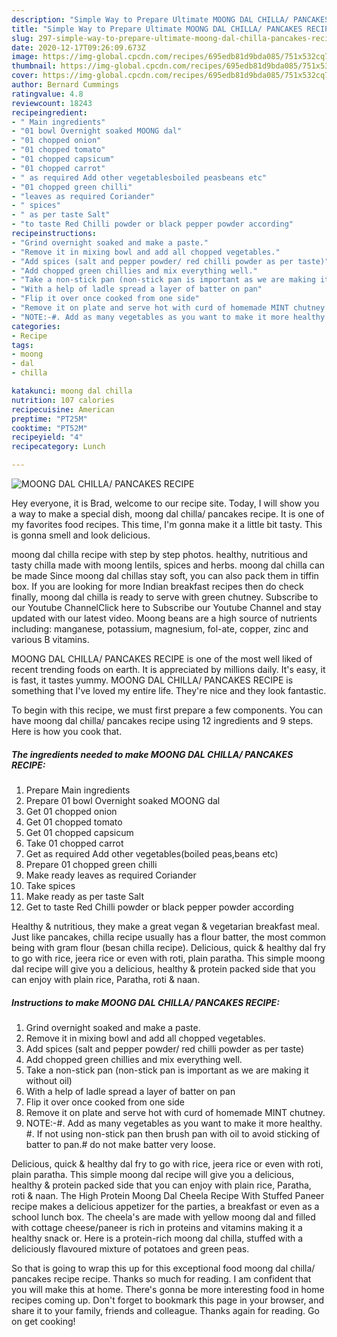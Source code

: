 ```yaml
---
description: "Simple Way to Prepare Ultimate MOONG DAL CHILLA/ PANCAKES RECIPE"
title: "Simple Way to Prepare Ultimate MOONG DAL CHILLA/ PANCAKES RECIPE"
slug: 297-simple-way-to-prepare-ultimate-moong-dal-chilla-pancakes-recipe
date: 2020-12-17T09:26:09.673Z
image: https://img-global.cpcdn.com/recipes/695edb81d9bda085/751x532cq70/moong-dal-chilla-pancakes-recipe-recipe-main-photo.jpg
thumbnail: https://img-global.cpcdn.com/recipes/695edb81d9bda085/751x532cq70/moong-dal-chilla-pancakes-recipe-recipe-main-photo.jpg
cover: https://img-global.cpcdn.com/recipes/695edb81d9bda085/751x532cq70/moong-dal-chilla-pancakes-recipe-recipe-main-photo.jpg
author: Bernard Cummings
ratingvalue: 4.8
reviewcount: 18243
recipeingredient:
- " Main ingredients"
- "01 bowl Overnight soaked MOONG dal"
- "01 chopped onion"
- "01 chopped tomato"
- "01 chopped capsicum"
- "01 chopped carrot"
- " as required Add other vegetablesboiled peasbeans etc"
- "01 chopped green chilli"
- "leaves as required Coriander"
- " spices"
- " as per taste Salt"
- "to taste Red Chilli powder or black pepper powder according"
recipeinstructions:
- "Grind overnight soaked and make a paste."
- "Remove it in mixing bowl and add all chopped vegetables."
- "Add spices (salt and pepper powder/ red chilli powder as per taste)"
- "Add chopped green chillies and mix everything well."
- "Take a non-stick pan (non-stick pan is important as we are making it without oil)"
- "With a help of ladle spread a layer of batter on pan"
- "Flip it over once cooked from one side"
- "Remove it on plate and serve hot with curd of homemade MINT chutney."
- "NOTE:-#. Add as many vegetables as you want to make it more healthy. #. If not using non-stick pan then brush pan with oil to avoid sticking of batter to pan.# do not make batter very loose."
categories:
- Recipe
tags:
- moong
- dal
- chilla

katakunci: moong dal chilla 
nutrition: 107 calories
recipecuisine: American
preptime: "PT25M"
cooktime: "PT52M"
recipeyield: "4"
recipecategory: Lunch

---
```



![MOONG DAL CHILLA/ PANCAKES RECIPE](https://img-global.cpcdn.com/recipes/695edb81d9bda085/751x532cq70/moong-dal-chilla-pancakes-recipe-recipe-main-photo.jpg)

Hey everyone, it is Brad, welcome to our recipe site. Today, I will show you a way to make a special dish, moong dal chilla/ pancakes recipe. It is one of my favorites food recipes. This time, I'm gonna make it a little bit tasty. This is gonna smell and look delicious.

moong dal chilla recipe with step by step photos. healthy, nutritious and tasty chilla made with moong lentils, spices and herbs. moong dal chilla can be made Since moong dal chillas stay soft, you can also pack them in tiffin box. If you are looking for more Indian breakfast recipes then do check finally, moong dal chilla is ready to serve with green chutney. Subscribe to our Youtube ChannelClick here to Subscribe our Youtube Channel and stay updated with our latest video. Moong beans are a high source of nutrients including: manganese, potassium, magnesium, fol-ate, copper, zinc and various B vitamins.

MOONG DAL CHILLA/ PANCAKES RECIPE is one of the most well liked of recent trending foods on earth. It is appreciated by millions daily. It's easy, it is fast, it tastes yummy. MOONG DAL CHILLA/ PANCAKES RECIPE is something that I've loved my entire life. They're nice and they look fantastic.


To begin with this recipe, we must first prepare a few components. You can have moong dal chilla/ pancakes recipe using 12 ingredients and 9 steps. Here is how you cook that.

<!--inarticleads1-->

##### The ingredients needed to make MOONG DAL CHILLA/ PANCAKES RECIPE:

1. Prepare  Main ingredients
1. Prepare 01 bowl Overnight soaked MOONG dal
1. Get 01 chopped onion
1. Get 01 chopped tomato
1. Get 01 chopped capsicum
1. Take 01 chopped carrot
1. Get  as required Add other vegetables(boiled peas,beans etc)
1. Prepare 01 chopped green chilli
1. Make ready leaves as required Coriander
1. Take  spices
1. Make ready  as per taste Salt
1. Get to taste Red Chilli powder or black pepper powder according


Healthy &amp; nutritious, they make a great vegan &amp; vegetarian breakfast meal. Just like pancakes, chilla recipe usually has a flour batter, the most common being with gram flour (besan chilla recipe). Delicious, quick &amp; healthy dal fry to go with rice, jeera rice or even with roti, plain paratha. This simple moong dal recipe will give you a delicious, healthy &amp; protein packed side that you can enjoy with plain rice, Paratha, roti &amp; naan. 

<!--inarticleads2-->

##### Instructions to make MOONG DAL CHILLA/ PANCAKES RECIPE:

1. Grind overnight soaked and make a paste.
1. Remove it in mixing bowl and add all chopped vegetables.
1. Add spices (salt and pepper powder/ red chilli powder as per taste)
1. Add chopped green chillies and mix everything well.
1. Take a non-stick pan (non-stick pan is important as we are making it without oil)
1. With a help of ladle spread a layer of batter on pan
1. Flip it over once cooked from one side
1. Remove it on plate and serve hot with curd of homemade MINT chutney.
1. NOTE:-#. Add as many vegetables as you want to make it more healthy. #. If not using non-stick pan then brush pan with oil to avoid sticking of batter to pan.# do not make batter very loose.


Delicious, quick &amp; healthy dal fry to go with rice, jeera rice or even with roti, plain paratha. This simple moong dal recipe will give you a delicious, healthy &amp; protein packed side that you can enjoy with plain rice, Paratha, roti &amp; naan. The High Protein Moong Dal Cheela Recipe With Stuffed Paneer recipe makes a delicious appetizer for the parties, a breakfast or even as a school lunch box. The cheela&#39;s are made with yellow moong dal and filled with cottage cheese/paneer is rich in proteins and vitamins making it a healthy snack or. Here is a protein-rich moong dal chilla, stuffed with a deliciously flavoured mixture of potatoes and green peas. 

So that is going to wrap this up for this exceptional food moong dal chilla/ pancakes recipe recipe. Thanks so much for reading. I am confident that you will make this at home. There's gonna be more interesting food in home recipes coming up. Don't forget to bookmark this page in your browser, and share it to your family, friends and colleague. Thanks again for reading. Go on get cooking!
